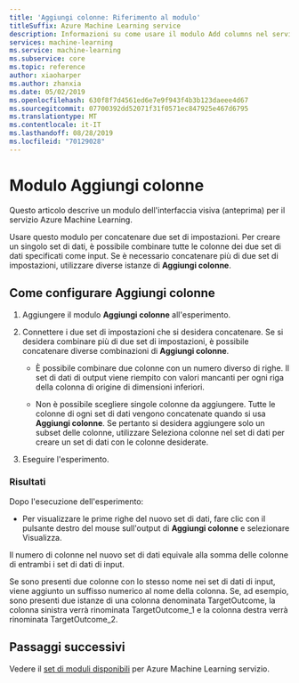 ```yaml
---
title: 'Aggiungi colonne: Riferimento al modulo'
titleSuffix: Azure Machine Learning service
description: Informazioni su come usare il modulo Add columns nel servizio Azure Machine Learning per concatenare due set di impostazioni.
services: machine-learning
ms.service: machine-learning
ms.subservice: core
ms.topic: reference
author: xiaoharper
ms.author: zhanxia
ms.date: 05/02/2019
ms.openlocfilehash: 630f8f7d4561ed6e7e9f943f4b3b123daeee4d67
ms.sourcegitcommit: 07700392dd52071f31f0571ec847925e467d6795
ms.translationtype: MT
ms.contentlocale: it-IT
ms.lasthandoff: 08/28/2019
ms.locfileid: "70129028"
---
```

# <a name="add-columns-module"></a>Modulo Aggiungi colonne

Questo articolo descrive un modulo dell'interfaccia visiva (anteprima) per il servizio Azure Machine Learning.

Usare questo modulo per concatenare due set di impostazioni. Per creare un singolo set di dati, è possibile combinare tutte le colonne dei due set di dati specificati come input. Se è necessario concatenare più di due set di impostazioni, utilizzare diverse istanze di **Aggiungi colonne**.



## <a name="how-to-configure-add-columns"></a>Come configurare Aggiungi colonne
1. Aggiungere il modulo **Aggiungi colonne** all'esperimento.

2. Connettere i due set di impostazioni che si desidera concatenare. Se si desidera combinare più di due set di impostazioni, è possibile concatenare diverse combinazioni di **Aggiungi colonne**.

    - È possibile combinare due colonne con un numero diverso di righe. Il set di dati di output viene riempito con valori mancanti per ogni riga della colonna di origine di dimensioni inferiori.

    - Non è possibile scegliere singole colonne da aggiungere. Tutte le colonne di ogni set di dati vengono concatenate quando si usa **Aggiungi colonne**. Se pertanto si desidera aggiungere solo un subset delle colonne, utilizzare Seleziona colonne nel set di dati per creare un set di dati con le colonne desiderate.

3. Eseguire l'esperimento.

### <a name="results"></a>Risultati
Dopo l'esecuzione dell'esperimento:

- Per visualizzare le prime righe del nuovo set di dati, fare clic con il pulsante destro del mouse sull'output di **Aggiungi colonne** e selezionare Visualizza.

Il numero di colonne nel nuovo set di dati equivale alla somma delle colonne di entrambi i set di dati di input.

Se sono presenti due colonne con lo stesso nome nei set di dati di input, viene aggiunto un suffisso numerico al nome della colonna. Se, ad esempio, sono presenti due istanze di una colonna denominata TargetOutcome, la colonna sinistra verrà rinominata TargetOutcome_1 e la colonna destra verrà rinominata TargetOutcome_2.

## <a name="next-steps"></a>Passaggi successivi

Vedere il [set di moduli disponibili](module-reference.md) per Azure Machine Learning servizio. 